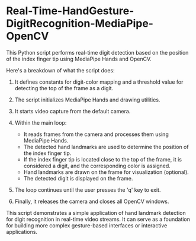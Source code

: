 # Real-Time-HandGesture-DigitRecognition-MediaPipe-OpenCV

This Python script performs real-time digit detection based on the position of the index finger tip using MediaPipe Hands and OpenCV.

Here's a breakdown of what the script does:

1. It defines constants for digit-color mapping and a threshold value for detecting the top of the frame as a digit.

2. The script initializes MediaPipe Hands and drawing utilities.

3. It starts video capture from the default camera.

4. Within the main loop:
   - It reads frames from the camera and processes them using MediaPipe Hands.
   - The detected hand landmarks are used to determine the position of the index finger tip.
   - If the index finger tip is located close to the top of the frame, it is considered a digit, and the corresponding color is assigned.
   - Hand landmarks are drawn on the frame for visualization (optional).
   - The detected digit is displayed on the frame.

5. The loop continues until the user presses the 'q' key to exit.

6. Finally, it releases the camera and closes all OpenCV windows.

This script demonstrates a simple application of hand landmark detection for digit recognition in real-time video streams. It can serve as a foundation for building more complex gesture-based interfaces or interactive applications. 
